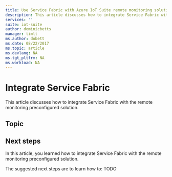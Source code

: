 ```yaml
---
title: Use Service Fabric with Azure IoT Suite remote monitoring solution | Microsoft Docs 
description: This article discusses how to integrate Service Fabric with the remote monitoring preconfigured solution.
services: ''
suite: iot-suite
author: dominicbetts
manager: timlt
ms.author: dobett
ms.date: 08/22/2017
ms.topic: article
ms.devlang: NA
ms.tgt_pltfrm: NA
ms.workload: NA
---
```


<!-- This article may not be needed for public preview -->
# Integrate Service Fabric

This article discusses how to integrate Service Fabric with the remote monitoring preconfigured solution.

## Topic

## Next steps

In this article, you learned how to integrate Service Fabric with the remote monitoring preconfigured solution.

The suggested next steps are to learn how to: TODO

<!-- Next tutorials in the sequence -->